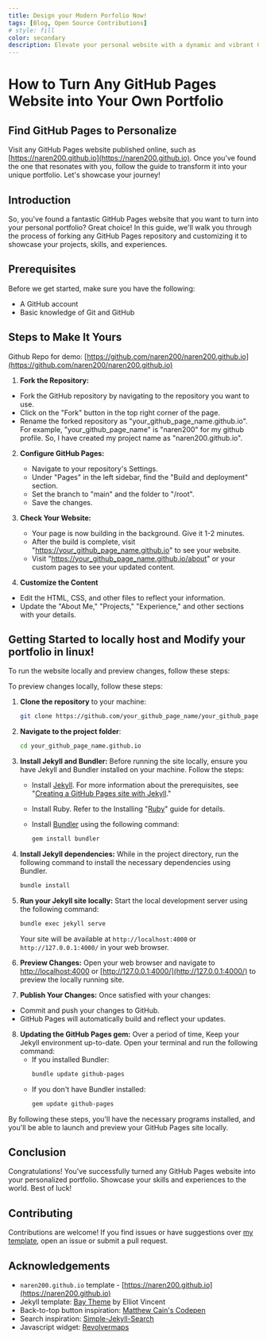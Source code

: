 ```yaml
---
title: Design your Modern Porfolio Now! 
tags: [Blog, Open Source Contributions]
# style: fill
color: secondary
description: Elevate your personal website with a dynamic and vibrant GitHub Page template. Stand out with a burst of colors that reflect your unique style and personality.
---
```




# How to Turn Any GitHub Pages Website into Your Own Portfolio

## Find GitHub Pages to Personalize
Visit any GitHub Pages website published online, such as [https://naren200.github.io](https://naren200.github.io). Once you've found the one that resonates with you, follow the guide to transform it into your unique portfolio. Let's showcase your journey!

## Introduction
So, you've found a fantastic GitHub Pages website that you want to turn into your personal portfolio? Great choice! In this guide, we'll walk you through the process of forking any GitHub Pages repository and customizing it to showcase your projects, skills, and experiences.

## Prerequisites

Before we get started, make sure you have the following:

- A GitHub account
- Basic knowledge of Git and GitHub


## Steps to Make It Yours
Github Repo for demo: [https://github.com/naren200/naren200.github.io](https://github.com/naren200/naren200.github.io)

1. **Fork the Repository:**
- Fork the GitHub repository by navigating to the repository you want to use.
- Click on the "Fork" button in the top right corner of the page.
- Rename the forked repository as "your_github_page_name.github.io". For example, "your_github_page_name" is "naren200" for my github profile. So, I have created my project name as "naren200.github.io".

2. **Configure GitHub Pages:**
   - Navigate to your repository's Settings.
   - Under "Pages" in the left sidebar, find the "Build and deployment" section.
   - Set the branch to "main" and the folder to "/root".
   - Save the changes.

3. **Check Your Website:**
   - Your page is now building in the background. Give it 1-2 minutes.
   - After the build is complete, visit "https://your_github_page_name.github.io" to see your website.
   - Visit "https://your_github_page_name.github.io/about" or your custom pages to see your updated content.

4. **Customize the Content**

- Edit the HTML, CSS, and other files to reflect your information.
- Update the "About Me," "Projects," "Experience," and other sections with your details.

## Getting Started to locally host and Modify your portfolio in linux!

To run the website locally and preview changes, follow these steps:

To preview changes locally, follow these steps:

1. **Clone the repository** to your machine:

    ```bash
    git clone https://github.com/your_github_page_name/your_github_page_name.github.io.git
    ```

2. **Navigate to the project folder**:

    ```bash
    cd your_github_page_name.github.io
    ```


3. **Install Jekyll and Bundler:** Before running the site locally, ensure you have Jekyll and Bundler installed on your machine. Follow the steps:

    - Install [Jekyll](https://jekyllrb.com/docs/installation/). For more information about the prerequisites, see "[Creating a GitHub Pages site with Jekyll](https://docs.github.com/en/pages/setting-up-a-github-pages-site-with-jekyll/creating-a-github-pages-site-with-jekyll#prerequisites)."

    - Install Ruby. Refer to the Installing "[Ruby](https://www.ruby-lang.org/en/documentation/installation/)" guide for details.
    
    - Install [Bundler](https://bundler.io/) using the following command:
        ```bash
        gem install bundler
        ```

4. **Install Jekyll dependencies:** While in the project directory, run the following command to install the necessary dependencies using Bundler.
    ```bash
    bundle install
    ```

5. **Run your Jekyll site locally:** Start the local development server using the following command:
    ```bash
    bundle exec jekyll serve
    ```
    Your site will be available at `http://localhost:4000` or `http://127.0.0.1:4000/` in your web browser.

6. **Preview Changes:** Open your web browser and navigate to [http://localhost:4000](http://localhost:4000) or [http://127.0.0.1:4000/](http://127.0.0.1:4000/) to preview the locally running site.

7. **Publish Your Changes:** Once satisfied with your changes:

- Commit and push your changes to GitHub.
- GitHub Pages will automatically build and reflect your updates.

8. **Updating the GitHub Pages gem:** Over a period of time, Keep your Jekyll environment up-to-date. Open your terminal and run the following command:
    - If you installed Bundler:
        ```bash
        bundle update github-pages
        ```
    - If you don't have Bundler installed:
        ```bash
        gem update github-pages
        ```

By following these steps, you'll have the necessary programs installed, and you'll be able to launch and preview your GitHub Pages site locally.


## Conclusion

Congratulations! You've successfully turned any GitHub Pages website into your personalized portfolio. Showcase your skills and experiences to the world. Best of luck!


## Contributing

Contributions are welcome! If you find issues or have suggestions over [my template](https://naren200.github.io), open an issue or submit a pull request.

## Acknowledgements

- `naren200.github.io` template - [https://naren200.github.io](https://naren200.github.io)
- Jekyll template: [Bay Theme](https://github.com/eliottvincent/bay) by Elliot Vincent
- Back-to-top button inspiration: [Matthew Cain's Codepen](https://codepen.io/matthewcain/pen/ZepbeR)
- Search inspiration: [Simple-Jekyll-Search](https://github.com/christian-fei/Simple-Jekyll-Search)
- Javascript widget: [Revolvermaps](https://www.revolvermaps.com/)
